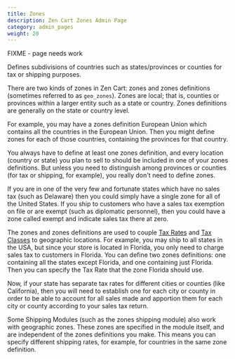 ```yaml
---
title: Zones 
description: Zen Cart Zones Admin Page 
category: admin_pages
weight: 20
---
```


FIXME - page needs work

Defines subdivisions of countries such as states/provinces or counties for tax or shipping purposes.

There are two kinds of zones in Zen Cart: zones and zones definitions (sometimes referred to as `geo_zones`). Zones are local; that is, counties or provinces within a larger entity such as a state or country. Zones definitions are generally on the state or country level.


For example, you may have a zones definition European Union which contains all the countries in the European Union. Then you might define zones for each of those countries, containing the provinces for that country.


You always have to define at least one zones definition, and every location (country or state) you plan to sell to should be included in one of your zones definitions. But unless you need to distinguish among provinces or counties (for tax or shipping, for example), you really don't need to define zones.


If you are in one of the very few and fortunate states which have no sales tax (such as Delaware) then you could simply have a single zone for all of the United States. If you ship to customers who have a sales tax exemption on file or are exempt (such as diplomatic personnel), then you could have a zone called exempt and indicate sales tax there at zero.

The zones and zones definitions are used to couple 
[Tax Rates](/user/admin_pages/locations/tax_rates) and 
[Tax Classes](/user/admin_pages/locations/tax_classes) to geographic locations. 
For example, you may ship to all states in the USA, but since your store is located in Florida, you only need to charge sales tax to customers in Florida. You can define two zones definitions: one containing all the states except Florida, and one containing just Florida. Then you can specify the Tax Rate that the zone Florida should use.


Now, if your state has separate tax rates for different cities or counties (like California), then you will need to establish one for each city or county in order to be able to account for all sales made and apportion them for each city or county according to your sales tax return.


Some Shipping Modules (such as the zones shipping module) also work with geographic zones. These zones are specified in the module itself, and are independent of the zones definitions you make. This means you can specify different shipping rates, for example, for countries in the same zone definition.



